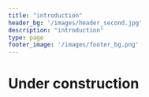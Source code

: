 ```yaml
---
title: "introduction"
header_bg: '/images/header_second.jpg'
description: "introduction"
type: page
footer_image: '/images/footer_bg.png'
---
```


# Under construction